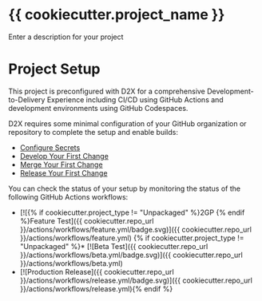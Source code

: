 # {{ cookiecutter.project_name }}
Enter a description for your project

# Project Setup
This project is preconfigured with D2X for a comprehensive Development-to-Delivery Experience including CI/CD using GitHub Actions and development environments using GitHub Codespaces.

D2X requires some minimal configuration of your GitHub organization or repository to complete the setup and enable builds:
* [Configure Secrets](https://d2x.readthedocs.io/en/latest/tutorial.html#secrets)
* [Develop Your First Change](https://d2x.readthedocs.io/en/latest/tutorial.html#develop)
* [Merge Your First Change](https://d2x.readthedocs.io/en/latest/tutorial.html#merge)
* [Release Your First Change](https://d2x.readthedocs.io/en/latest/tutorial.html#release)

You can check the status of your setup by monitoring the status of the following GitHub Actions workflows:
* [![{% if cookiecutter.project_type != "Unpackaged" %}2GP {% endif %}Feature Test]({{ cookiecutter.repo_url }}/actions/workflows/feature.yml/badge.svg)]({{ cookiecutter.repo_url }}/actions/workflows/feature.yml)
{% if cookiecutter.project_type != "Unpackaged" %}* [![Beta Test]({{ cookiecutter.repo_url }}/actions/workflows/beta.yml/badge.svg)]({{ cookiecutter.repo_url }}/actions/workflows/beta.yml)
* [![Production Release]({{ cookiecutter.repo_url }}/actions/workflows/release.yml/badge.svg)]({{ cookiecutter.repo_url }}/actions/workflows/release.yml){% endif %}
